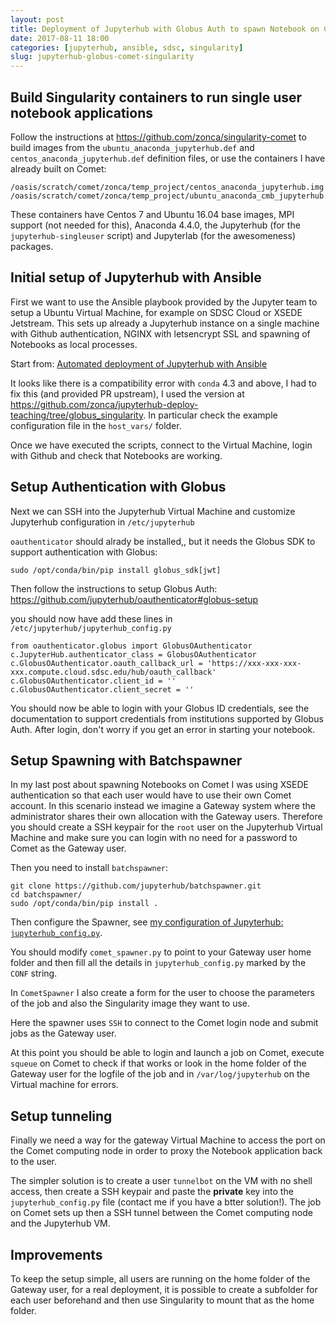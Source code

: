```yaml
---
layout: post
title: Deployment of Jupyterhub with Globus Auth to spawn Notebook on Comet in Singularity containers
date: 2017-08-11 18:00
categories: [jupyterhub, ansible, sdsc, singularity]
slug: jupyterhub-globus-comet-singularity
---
```


## Build Singularity containers to run single user notebook applications

Follow the instructions at <https://github.com/zonca/singularity-comet> to build images from the `ubuntu_anaconda_jupyterhub.def` and `centos_anaconda_jupyterhub.def` definition files, or use the containers I have already built on Comet:

    /oasis/scratch/comet/zonca/temp_project/centos_anaconda_jupyterhub.img
    /oasis/scratch/comet/zonca/temp_project/ubuntu_anaconda_cmb_jupyterhub.img

These containers have Centos 7 and Ubuntu 16.04 base images, MPI support (not needed for this), Anaconda 4.4.0, the Jupyterhub (for the `jupyterhub-singleuser` script) and Jupyterlab (for the awesomeness) packages.

## Initial setup of Jupyterhub with Ansible

First we want to use the Ansible playbook provided by the Jupyter team to setup a Ubuntu Virtual Machine, for example on SDSC Cloud or XSEDE Jetstream.
This sets up already a Jupyterhub instance on a single machine with Github authentication, NGINX with letsencrypt SSL and spawning of Notebooks as local processes.

Start from: [Automated deployment of Jupyterhub with Ansible](https://zonca.github.io/2017/02/automated-deployment-jupyterhub-ansible.html)

It looks like there is a compatibility error with `conda` 4.3 and above, I had to fix this (and provided PR upstream), I used the version at <https://github.com/zonca/jupyterhub-deploy-teaching/tree/globus_singularity>.
In particular check the example configuration file in the `host_vars/` folder.

Once we have executed the scripts, connect to the Virtual Machine, login with Github and check that Notebooks are working.

## Setup Authentication with Globus

Next we can SSH into the Jupyterhub Virtual Machine and customize Jupyterhub configuration in `/etc/jupyterhub`

`oauthenticator` should alrady be installed,, but it needs the Globus SDK to support authentication with Globus:

    sudo /opt/conda/bin/pip install globus_sdk[jwt]

Then follow the instructions to setup Globus Auth: <https://github.com/jupyterhub/oauthenticator#globus-setup>

you should now have add these lines in `/etc/jupyterhub/jupyterhub_config.py`

```
from oauthenticator.globus import GlobusOAuthenticator
c.JupyterHub.authenticator_class = GlobusOAuthenticator
c.GlobusOAuthenticator.oauth_callback_url = 'https://xxx-xxx-xxx-xxx.compute.cloud.sdsc.edu/hub/oauth_callback'
c.GlobusOAuthenticator.client_id = ''
c.GlobusOAuthenticator.client_secret = ''
```

You should now be able to login with your Globus ID credentials, see the documentation to support credentials from institutions supported by Globus Auth.
After login, don't worry if you get an error in starting your notebook.

## Setup Spawning with Batchspawner

In my last post about spawning Notebooks on Comet I was using XSEDE authentication so that each user would have to use their own Comet account.
In this scenario instead we imagine a Gateway system where the administrator shares their own allocation with the Gateway users. 
Therefore you should create a SSH keypair for the `root` user on the Jupyterhub Virtual Machine and make sure you can login with no need for a password to Comet as the Gateway user.

Then you need to install `batchspawner`:

    git clone https://github.com/jupyterhub/batchspawner.git
    cd batchspawner/
    sudo /opt/conda/bin/pip install .

Then configure the Spawner, see [my configuration of Jupyterhub: `jupyterhub_config.py`](https://gist.github.com/zonca/aaed55502c4b16535fe947791d02ac32).

You should modify `comet_spawner.py` to point to your Gateway user home folder and then fill all the details in `jupyterhub_config.py` marked by the `CONF` string.

In `CometSpawner` I also create a form for the user to choose the parameters of the job and also the Singularity image they want to use.

Here the spawner uses `SSH` to connect to the Comet login node and submit jobs as the Gateway user.

At this point you should be able to login and launch a job on Comet, execute `squeue` on Comet to check if that works or look in the home folder of the Gateway user for the logfile of the job and in `/var/log/jupyterhub` on the Virtual machine for errors.

## Setup tunneling

Finally we need a way for the gateway Virtual Machine to access the port on the Comet computing node in order to proxy the Notebook application back to the user.

The simpler solution is to create a user `tunnelbot` on the VM with no shell access, then create a SSH keypair and paste the **private** key into the `jupyterhub_config.py` file (contact me if you have a btter solution!).
The job on Comet sets up then a SSH tunnel between the Comet computing node and the Jupyterhub VM.

## Improvements

To keep the setup simple, all users are running on the home folder of the Gateway user, for a real deployment, it is possible to create a subfolder for each user beforehand and then use Singularity to mount that as the home folder.
